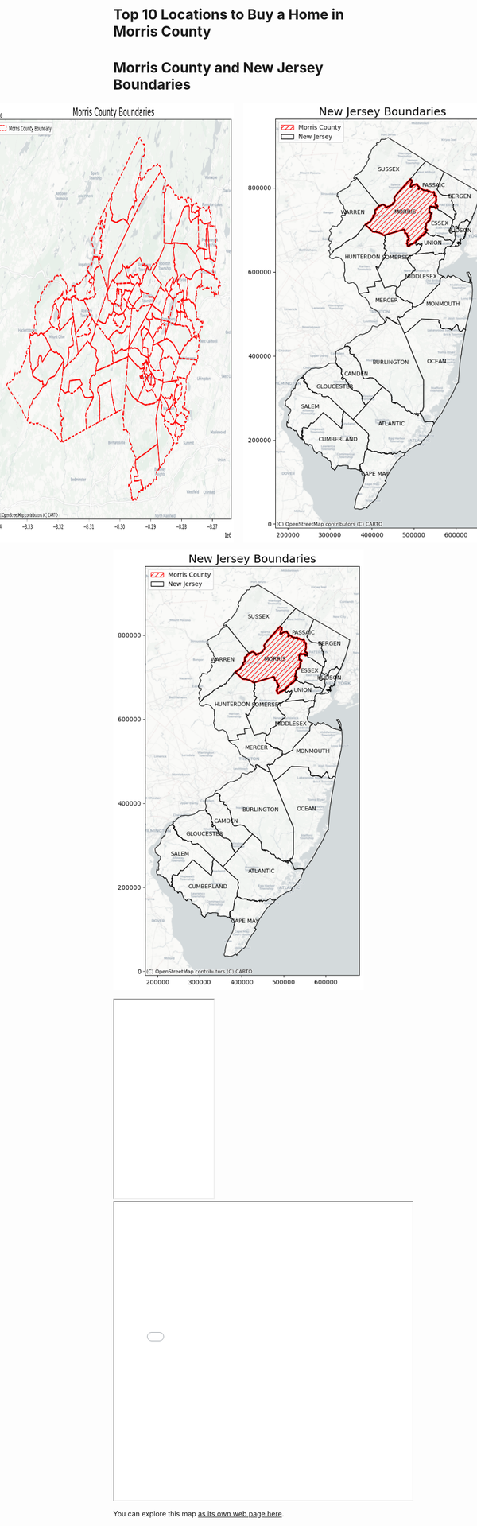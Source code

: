 # Top 10 Locations to Buy a Home in Morris County 

<!DOCTYPE html>
<html lang="en">
<head>
    <meta charset="UTF-8">
    <meta name="viewport" content="width=device-width, initial-scale=1.0">
    <title>Side-by-Side Images</title>
    <style>
        .image-container {
            display: flex;
            justify-content: center; /* Center images horizontally */
            gap: 20px; /* Space between images */
        }
        .image-container img {
            max-width: 100%; /* Scale images responsively */
            height: auto; /* Keep aspect ratio */
        }
    </style>
</head>
<body>
    <h1>Morris County and New Jersey Boundaries</h1>
    <div class="image-container">
        <img src="Morris_County.png" alt="Morris County Boundaries">
        <img src="New_Jersey.png" alt="New Jersey Boundaries">
    </div>
</body>
</html>




![Beautiful view of Morris County](New_Jersey.png)

<iframe src=".html" height= "400" width= "200" ></iframe> 


<iframe src=".html" height= "600" width= "600" ></iframe> 

You can explore this map [as its own web page here](morris_county_comprehensive_analysis.html).
